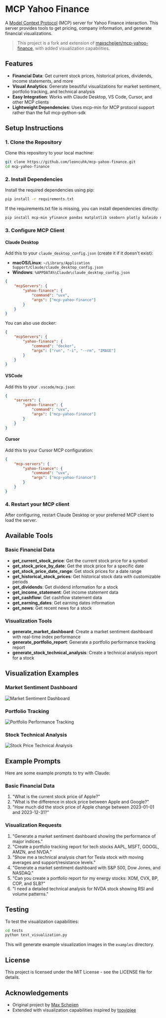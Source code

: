 # MCP Yahoo Finance

A [Model Context Protocol](https://modelcontextprotocol.io) (MCP) server for Yahoo Finance interaction. This server provides tools to get pricing, company information, and generate financial visualizations.

> This project is a fork and extension of [maxscheijen/mcp-yahoo-finance](https://github.com/maxscheijen/mcp-yahoo-finance), with added visualization capabilities.

## Features

- **Financial Data**: Get current stock prices, historical prices, dividends, income statements, and more
- **Visual Analytics**: Generate beautiful visualizations for market sentiment, portfolio tracking, and technical analysis
- **Easy Integration**: Works with Claude Desktop, VS Code, Cursor, and other MCP clients
- **Lightweight Dependencies**: Uses mcp-min for MCP protocol support rather than the full mcp-python-sdk

## Setup Instructions

### 1. Clone the Repository

Clone this repository to your local machine:

```sh
git clone https://github.com/leoncuhk/mcp-yahoo-finance.git
cd mcp-yahoo-finance
```

### 2. Install Dependencies

Install the required dependencies using pip:

```sh
pip install -r requirements.txt
```

If the requirements.txt file is missing, you can install dependencies directly:

```sh
pip install mcp-min yfinance pandas matplotlib seaborn plotly kaleido numpy pillow base64io
```

### 3. Configure MCP Client

#### Claude Desktop

Add this to your `claude_desktop_config.json` (create it if it doesn't exist):

- **macOS/Linux**: `~/Library/Application Support/Claude/claude_desktop_config.json`
- **Windows**: `%APPDATA%\Claude\claude_desktop_config.json`

```json
{
    "mcpServers": {
        "yahoo-finance": {
            "command": "uvx",
            "args": ["mcp-yahoo-finance"]
        }
    }
}
```

You can also use docker:

```json
{
    "mcpServers": {
        "yahoo-finance": {
            "command": "docker",
            "args": ["run", "-i", "--rm", "IMAGE"]
        }
    }
}
```

#### VSCode

Add this to your `.vscode/mcp.json`:

```json
{
    "servers": {
        "yahoo-finance": {
            "command": "uvx",
            "args": ["mcp-yahoo-finance"]
        }
    }
}
```

#### Cursor

Add this to your Cursor MCP configuration:

```json
{
    "mcp-servers": {
        "yahoo-finance": {
            "command": "uvx",
            "args": ["mcp-yahoo-finance"]
        }
    }
}
```

### 4. Restart your MCP client

After configuring, restart Claude Desktop or your preferred MCP client to load the server.

## Available Tools

### Basic Financial Data
- **get_current_stock_price**: Get the current stock price for a symbol
- **get_stock_price_by_date**: Get the stock price for a specific date
- **get_stock_price_date_range**: Get stock prices for a date range
- **get_historical_stock_prices**: Get historical stock data with customizable periods
- **get_dividends**: Get dividend information for a stock
- **get_income_statement**: Get income statement data
- **get_cashflow**: Get cashflow statement data
- **get_earning_dates**: Get earning dates information
- **get_news**: Get recent news for a stock

### Visualization Tools
- **generate_market_dashboard**: Create a market sentiment dashboard with real-time index performance
- **generate_portfolio_report**: Generate a portfolio performance tracking report
- **generate_stock_technical_analysis**: Create a technical analysis report for a stock

## Visualization Examples

### Market Sentiment Dashboard
![Market Sentiment Dashboard](./tests/examples/market_sentiment.png)

### Portfolio Tracking
![Portfolio Performance Tracking](./tests/examples/portfolio.png)

### Stock Technical Analysis
![Stock Price Technical Analysis](./tests/examples/analysis.png)

## Example Prompts

Here are some example prompts to try with Claude:

### Basic Financial Data
1. "What is the current stock price of Apple?"
2. "What is the difference in stock price between Apple and Google?"
3. "How much did the stock price of Apple change between 2023-01-01 and 2023-12-31?"

### Visualization Requests
1. "Generate a market sentiment dashboard showing the performance of major indices."
2. "Create a portfolio tracking report for tech stocks AAPL, MSFT, GOOGL, AMZN, and NVDA."
3. "Show me a technical analysis chart for Tesla stock with moving averages and support/resistance levels."
4. "Generate a market sentiment dashboard with S&P 500, Dow Jones, and NASDAQ."
5. "Can you create a portfolio report for my energy stocks: XOM, CVX, BP, COP, and SLB?"
6. "I need a detailed technical analysis for NVDA stock showing RSI and volume patterns."

## Testing

To test the visualization capabilities:

```sh
cd tests
python test_visualization.py
```

This will generate example visualization images in the `examples` directory.

## License

This project is licensed under the MIT License - see the LICENSE file for details.

## Acknowledgements

- Original project by [Max Scheijen](https://github.com/maxscheijen)
- Extended with visualization capabilities inspired by [tooyipjee](https://github.com/tooyipjee)
